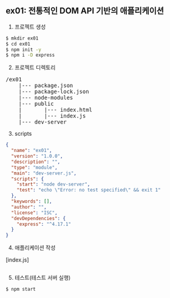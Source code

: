 ## ex01: 전통적인 DOM API 기반의 애플리케이션
1. 프로젝트 생성

```bash
$ mkdir ex01
$ cd ex01
$ npm init -y
$ npm i -D express
```

2. 프로젝트 디렉토리

<pre>
/ex01
    |--- package.json
    |--- package-lock.json
    |--- node-modules
    |--- public
    |       |--- index.html
    |       |--- index.js
    |--- dev-server
</pre>

3. scripts

```json
{
  "name": "ex01",
  "version": "1.0.0",
  "description": "",
  "type": "module",
  "main": "dev-server.js",
  "scripts": {
    "start": "node dev-server",
    "test": "echo \"Error: no test specified\" && exit 1"
  },
  "keywords": [],
  "author": "",
  "license": "ISC",
  "devDependencies": {
    "express": "^4.17.1"
  }
}
```

4. 애플리케이션 작성    

[index.js]
```javascript

```

5. 테스트(테스트 서버 실행)

```bash
$ npm start
```